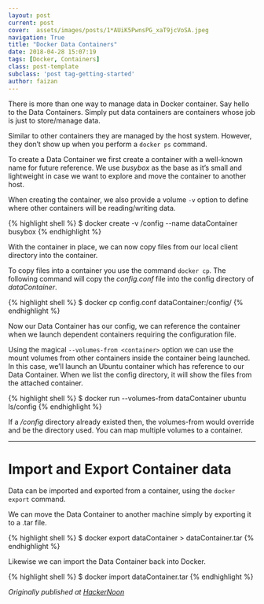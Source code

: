 ```yaml
---
layout: post
current: post
cover:  assets/images/posts/1*AUiK5PwnsPG_xaT9jcVoSA.jpeg
navigation: True
title: "Docker Data Containers"
date: 2018-04-28 15:07:19
tags: [Docker, Containers]
class: post-template
subclass: 'post tag-getting-started'
author: faizan
---
```

There is more than one way to manage data in Docker container. Say hello to the Data Containers.
Simply put data containers are containers whose job is just to store/manage data.

Similar to other containers they are managed by the host system. However, they don’t show up when you perform a `docker ps` command.

To create a Data Container we first create a container with a well-known name for future reference. We use *busybox* as the base as it’s small and lightweight in case we want to explore and move the container to another host.

When creating the container, we also provide a volume `-v` option to define where other containers will be reading/writing data.

{% highlight shell %}
$ docker create -v /config --name dataContainer busybox
{% endhighlight %}

With the container in place, we can now copy files from our local client directory into the container.

To copy files into a container you use the command `docker cp`. The following command will copy the *config.conf* file into the config directory of *dataContainer*.

{% highlight shell %}
$ docker cp config.conf dataContainer:/config/
{% endhighlight %}

Now our Data Container has our config, we can reference the container when we launch dependent containers requiring the configuration file.

Using the magical `--volumes-from <container>` option we can use the mount volumes from other containers inside the container being launched. In this case, we’ll launch an Ubuntu container which has reference to our Data Container. When we list the config directory, it will show the files from the attached container.

{% highlight shell %}
$ docker run --volumes-from dataContainer ubuntu ls/config
{% endhighlight %}

If a */config* directory already existed then, the volumes-from would override and be the directory used. You can map multiple volumes to a container.

---
# Import and Export Container data

Data can be imported and exported from a container, using the `docker export` command.

We can move the Data Container to another machine simply by exporting it to a .tar file.

{% highlight shell %}
$ docker export dataContainer > dataContainer.tar
{% endhighlight %}

Likewise we can import the Data Container back into Docker.

{% highlight shell %}
$ docker import dataContainer.tar
{% endhighlight %}

*Originally published at [HackerNoon](https://hackernoon.com/docker-data-containers-cb250048d162)*